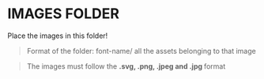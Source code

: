 
# IMAGES FOLDER

Place the images in this folder!

> Format of the folder: font-name/ all the assets belonging to that image

> The images must follow the <strong>.svg, .png, .jpeg and .jpg </strong> format